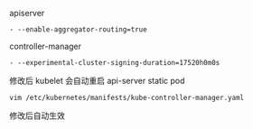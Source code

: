 apiserver

```
- --enable-aggregator-routing=true
```


controller-manager

```
- --experimental-cluster-signing-duration=17520h0m0s
```


修改后 kubelet  会自动重启 api-server static pod



```
vim /etc/kubernetes/manifests/kube-controller-manager.yaml
```

修改后自动生效

